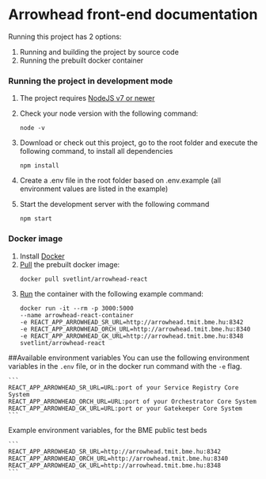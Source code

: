 # Arrowhead front-end documentation

Running this project has 2 options:
1. Running and building the project by source code
2. Running the prebuilt docker container

### Running the project in development mode
1. The project requires [NodeJS v7 or newer](https://nodejs.org/en/download/)
2. Check your node version with the following command:
    ```
    node -v
    ```

3. Download or check out this project, go to the root folder and execute the following command, to install all dependencies
    ```
    npm install
    ```
4. Create a .env file in the root folder based on .env.example (all environment values are listed in the example)
5. Start the development server with the following command
    ```
    npm start
    ```

### Docker image
1. Install [Docker](https://docs.docker.com/install/)
2. [Pull](https://docs.docker.com/engine/reference/commandline/pull/) the prebuilt docker image:
    ```
    docker pull svetlint/arrowhead-react
    ```
3. [Run](https://docs.docker.com/engine/reference/commandline/run/) the container with the following example command:
    ```
    docker run -it --rm -p 3000:5000 
    --name arrowhead-react-container 
    -e REACT_APP_ARROWHEAD_SR_URL=http://arrowhead.tmit.bme.hu:8342 
    -e REACT_APP_ARROWHEAD_ORCH_URL=http://arrowhead.tmit.bme.hu:8340 
    -e REACT_APP_ARROWHEAD_GK_URL=http://arrowhead.tmit.bme.hu:8348 
    svetlint/arrowhead-react
    ```

##Available environment variables
   You can use the following environment variables in the `.env` file, or in the docker run command with the `-e` flag.
   
    ```
    REACT_APP_ARROWHEAD_SR_URL=URL:port of your Service Registry Core System
    REACT_APP_ARROWHEAD_ORCH_URL=URL:port of your Orchestrator Core System
    REACT_APP_ARROWHEAD_GK_URL=URL:port or your Gatekeeper Core System
    ```
Example environment variables, for the BME public test beds

    ```
    REACT_APP_ARROWHEAD_SR_URL=http://arrowhead.tmit.bme.hu:8342
    REACT_APP_ARROWHEAD_ORCH_URL=http://arrowhead.tmit.bme.hu:8340
    REACT_APP_ARROWHEAD_GK_URL=http://arrowhead.tmit.bme.hu:8348
    ```    
    
    